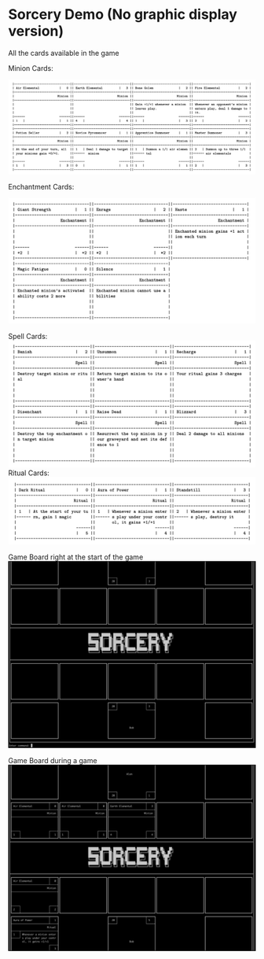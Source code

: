 # Sorcery Demo (No graphic display version)

All the cards available in the game

Minion Cards:

<img src="minions.png" width=700>

Enchantment Cards:

<img src="enchantments.png" width=750>

Spell Cards:
![](spells.png)
Ritual Cards:
![](rituals.png)

Game Board right at the start of the game
![](start_board.png)

Game Board during a game
![](mid_game.png)
